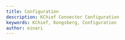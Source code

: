 ```yaml
---
title: Configuration
description: KChief Connector Configuration
keywords: KChief, Kongsberg, Configuration
author: einari
---
```

